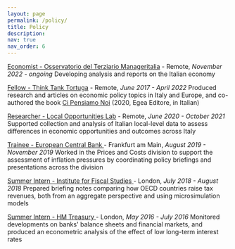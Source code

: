 ```yaml
---
layout: page
permalink: /policy/
title: Policy
description: 
nav: true
nav_order: 6
---
```

<a href='https://www.manageritalia.it/osservatorio-del-terziario/'>Economist - Osservatorio del Terziario Manageritalia</a> - Remote, *November 2022 - ongoing*
Developing analysis and reports on the Italian economy

<a href='https://www.tortuga-econ.it/'>Fellow - Think Tank Tortuga</a> - Remote, *June 2017 - April 2022*
Produced research and articles on economic policy topics in Italy and Europe, and co-authored the book <a href='https://www.egeaeditore.it/ita/prodotti/sociologia/ci-pensiamo-noi.aspx'>Ci Pensiamo Noi</a> (2020, Egea Editore, in Italian)

<a href='https://www.localopportunitieslab.it/?page_id=2842'>Researcher - Local Opportunities Lab</a> - Remote, *June 2020 - October 2021*
Supported collection and analysis of Italian local-level data to assess differences in economic opportunities and outcomes across Italy

<a href='https://www.ecb.europa.eu/home/html/index.en.html'>Trainee - European Central Bank </a> - Frankfurt am Main, *August 2019 - November 2019*
Worked in the Prices and Costs division to support the assessment of inflation pressures by coordinating policy briefings and presentations across the division

<a href='https://ifs.org.uk/'>Summer Intern - Institute for Fiscal Studies </a> - London, *July 2018 - August 2018*
Prepared briefing notes comparing how OECD countries raise tax revenues, both from an aggregate perspective and using microsimulation models

<a href='https://www.gov.uk/government/organisations/hm-treasury'>Summer Intern - HM Treasury </a> - London, *May 2016 - July 2016*
Monitored developments on banks' balance sheets and financial markets, and produced an econometric analysis of the effect of low long-term interest rates
